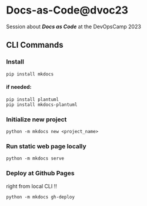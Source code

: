 # Docs-as-Code@dvoc23

Session about ***Docs as Code*** at the DevOpsCamp 2023

## CLI Commands

### Install

````
pip install mkdocs
````

#### if needed:

````
pip install plantuml
pip install mkdocs-plantuml
````

### Initialize new project

````
python -m mkdocs new <project_name>
````

### Run static web page locally

````
python -m mkdocs serve
````

### Deploy at Github Pages

right from local CLI !!

````
python -m mkdocs gh-deploy
````
